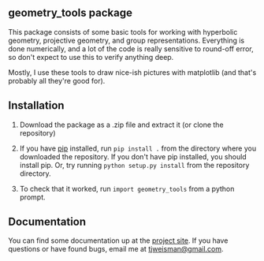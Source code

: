 geometry_tools package
----------------------

This package consists of some basic tools for working with hyperbolic
geometry, projective geometry, and group representations. Everything is done
numerically, and a lot of the code is really sensitive to round-off error, so
don't expect to use this to verify anything deep.

Mostly, I use these tools to draw nice-ish pictures with matplotlib (and
that's probably all they're good for).

## Installation

1. Download the package as a .zip file and extract it (or clone the repository)

2. If you have [pip](https://pip.pypa.io/en/stable/) installed, run `pip install .` from the directory where you downloaded the repository. If you don't have pip installed, you should install pip. Or, try running `python setup.py install` from the repository directory.

3. To check that it worked, run `import geometry_tools` from a python prompt.

## Documentation

You can find some documentation up at the [project site](http://www-personal.umich.edu/~tjwei/geometry_tools).
If you have questions or have found bugs, email me at [tjweisman@gmail.com](mailto:tjweisman@gmail.com).